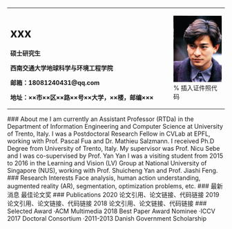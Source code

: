 <table border="0">
  <tr>
    <td width="75%">
      <h1>xxx</h1>
      <p><b>硕士研究生</b></p>
      <p><b>西南交通大学地球科学与环境工程学院</b></p>
      <p><b>邮箱：18081240431@qq.com</b></p>
      <p><b>地址：××市××区××路××号××大学，××楼，邮编×××</b></p>
    </td>
    <td width="25%">
      <img src="/liudehua.jpg" width="100%">      % 插入证件照代码
    </td>
  </tr>
</table>
### About me
I am currently an Assistant Professor (RTDa) in the Department of Information Engineering and Computer Science at University of Trento, Italy. I was a Postdoctoral Research Fellow in CVLab at EPFL, working with Prof. Pascal Fua and Dr. Mathieu Salzmann. I received Ph.D Degree from University of Trento, Italy. My supervisor was Prof. Nicu Sebe and I was co-supervised by Prof. Yan Yan I was a visiting student from 2015 to 2016 in the Learning and Vision (LV) Group at National University of Singapore (NUS), working with Prof. Shuicheng Yan and Prof. Jiashi Feng.
### Research Interests
Face analysis, human action understanding, augmented reality (AR), segmentation, optimization problems, etc.
### 最新消息
最佳论文奖
### Publications
2020 论文引用、论文链接、代码链接
2019 论文引用、论文链接、代码链接
2018 论文引用、论文链接、代码链接
### Selected Award
·ACM Multimedia 2018 Best Paper Award Nominee
·ICCV 2017 Doctoral Consortium
·2011-2013 Danish Government Scholarship
